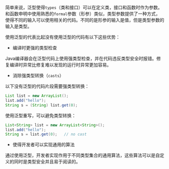 简单来说，泛型使得`types`（类和接口）可以在定义类，接口和函数时作为参数。和函数申明中使用熟悉的`formal`参数（形参）类似，类型参数提供了一种方式，使得不同的输入可以使用相关的代码。不同的是形参的输入是值，但是类型参数的输入是类型。

使用泛型的代表比起没有使用泛型的代码有以下这些优势：

* 编译时更强的类型检查

 Java编译器会在泛型代码上使用强类型检查，并在代码违反类型安全时报错。修复编译时异常比修复难以发现的运行时异常更加容易。
 
* 消除强类型转换（`casts`）

 以下没有泛型的代码片段需要强类型转换：
 
 ```java
 List list = new ArrayList();
 list.add("hello");
 String s = (String) list.get(0);
 ```
 
 使用泛型重写，可以避免类型转换：
 
 ```java
 List<String> list = new ArrayList<String>();
 list.add("hello");
 String s = list.get(0);   // no cast
 ```

* 使得开发者可以实现通用的算法

 通过使用泛型，开发者实现作用于不同类型集合的通用算法，这些算法可以是自定义的同时是类型安全并且易于阅读的。